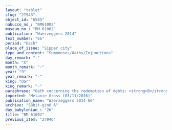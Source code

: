 ```yaml
---
layout: "tablet"
slug: "27943"
object_id: "6585"
nabucco_no_: "BM61002"
museum_no_: "BM 61002"
publication: "Waerzeggers 2014"
text_number: "66"
period: "Each"
place_of_issue: "Sippar city"
type_and_content: "Summonses/Oaths/Injunctions"
day_remark: "-"
month: "X"
month_remark: "-"
year: "9"
year_remark: "-"
king: "Dar"
king_remark: "-"
paraphrase: "Oath concerning the redemption of debts: <strong>B</strong> swears (<em>tam&ucirc;</em>) to <strong>A<sub>1</sub></strong> by Bēl, Nab&ucirc; and the king of Babylon that before (<em>k&acirc;di = kī + adi</em>) the 1st of &Scaron;abāṭ (XI) he will come in order to (<em>ak&icirc;</em>) pay (<em>eṭēru</em>) <strong>A<sub>1</sub></strong> according to the loan documents concerning donkeys and flock (<em>ṣēnu</em>) of <strong>A<sub>2</sub></strong> due from (<em>ina muhhi</em>) him. 6 witnesses and the scribe.<br /> &nbsp;<br /> <strong>A<sub>1</sub></strong> = Marduk-rēmanni/Bēl-uballiṭ//Ṣāhit-gin&ecirc;; <strong>A<sub>2</sub></strong> = Bēl-uballiṭ/Iqī&scaron;a//Ṣāhit-gin&ecirc;; <strong>B</strong> = S&icirc;n-ahu-iddin/&Scaron;a-Nab&ucirc;-&scaron;ū; Scribe = &Scaron;ama&scaron;-iddin/Gimil-&Scaron;ama&scaron;//Bābūtu<br /> &nbsp;"
imported: "Melanie Gross (03/11/2016)"
publication_name: "Waerzeggers 2014 66"
archive: "Ṣāhit-ginê A"
day_babylonian_: "26"
title: "BM 61002"
previous_item: "27946"
---
```

